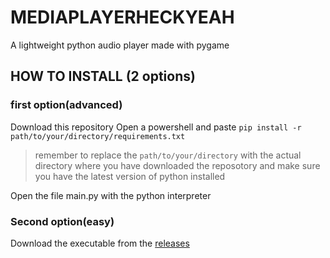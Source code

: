 # MEDIAPLAYERHECKYEAH

A lightweight python audio player made with pygame

## HOW TO INSTALL (2 options)
### first option(advanced)
Download this repository
Open a powershell and paste `pip install -r path/to/your/directory/requirements.txt`
>remember to replace the `path/to/your/directory` with the actual directory where you have downloaded the reposotory and make sure you have the latest version of python installed

Open the file main.py with the python interpreter

### Second option(easy)
Download the executable from the [releases](https://github.com/Gato-Chamuscador/mediaplayerheckyeah/releases/tag/audioplayer)